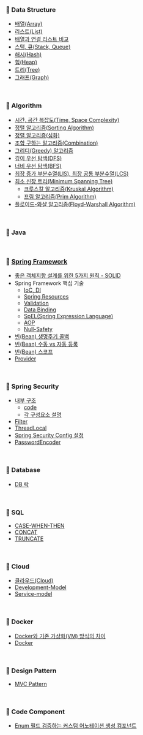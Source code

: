 ### 📌 Data Structure
- [배열(Array)](https://github.com/bangjaeyoung/TIL/blob/main/Data%20Structure/%EB%B0%B0%EC%97%B4(Array).md)
- [리스트(List)](https://github.com/bangjaeyoung/TIL/blob/main/Data%20Structure/%EB%A6%AC%EC%8A%A4%ED%8A%B8(List).md)
- [배열과 연결 리스트 비교](https://github.com/bangjaeyoung/TIL/blob/main/Data%20Structure/%EB%B0%B0%EC%97%B4%EA%B3%BC%20%EC%97%B0%EA%B2%B0%20%EB%A6%AC%EC%8A%A4%ED%8A%B8%20%EB%B9%84%EA%B5%90.md)
- [스택, 큐(Stack, Queue)](https://github.com/bangjaeyoung/TIL/blob/main/Data%20Structure/%EC%8A%A4%ED%83%9D,%20%ED%81%90(Stack,%20Queue).md)
- [해시(Hash)](https://github.com/bangjaeyoung/TIL/blob/main/Data%20Structure/%ED%95%B4%EC%8B%9C(Hash).md)
- [힙(Heap)](https://github.com/bangjaeyoung/TIL/blob/main/Data%20Structure/%ED%9E%99(Heap).md)
- [트리(Tree)](https://github.com/bangjaeyoung/TIL/blob/main/Data%20Structure/%ED%8A%B8%EB%A6%AC(Tree).md)
- [그래프(Graph)](https://github.com/bangjaeyoung/TIL/blob/main/Data%20Structure/%EA%B7%B8%EB%9E%98%ED%94%84(graph).md)

<br>

### 📌 Algorithm
- [시간, 공간 복잡도(Time, Space Complexity)](https://github.com/bangjaeyoung/TIL/blob/main/Algorithm/%EC%8B%9C%EA%B0%84%EB%B3%B5%EC%9E%A1%EB%8F%84_%EA%B3%B5%EA%B0%84%EB%B3%B5%EC%9E%A1%EB%8F%84.md)
- [정렬 알고리즘(Sorting Algorithm)](https://github.com/bangjaeyoung/TIL/blob/main/Algorithm/%EC%A0%95%EB%A0%AC%20%EC%95%8C%EA%B3%A0%EB%A6%AC%EC%A6%98.md)
- [정렬 알고리즘(심화)](https://github.com/bangjaeyoung/TIL/blob/main/Algorithm/%EC%A0%95%EB%A0%AC%20%EC%95%8C%EA%B3%A0%EB%A6%AC%EC%A6%98(%EC%8B%AC%ED%99%94).md)
- [조합 구하는 알고리즘(Combination)](https://github.com/bangjaeyoung/TIL/blob/main/Algorithm/%EC%A1%B0%ED%95%A9%20%EA%B5%AC%ED%95%98%EB%8A%94%20%EC%95%8C%EA%B3%A0%EB%A6%AC%EC%A6%98.md)
- [그리디(Greedy) 알고리즘](https://github.com/bangjaeyoung/TIL/blob/main/Algorithm/%EA%B7%B8%EB%A6%AC%EB%94%94(Greedy).md)
- [깊이 우선 탐색(DFS)](https://github.com/bangjaeyoung/TIL/blob/main/Algorithm/%EA%B9%8A%EC%9D%B4%20%EC%9A%B0%EC%84%A0%20%ED%83%90%EC%83%89(DFS).md)
- [너비 우선 탐색(BFS)](https://github.com/bangjaeyoung/TIL/blob/main/Algorithm/%EB%84%88%EB%B9%84%20%EC%9A%B0%EC%84%A0%20%ED%83%90%EC%83%89(BFS).md)
- [최장 증가 부분수열(LIS), 최장 공통 부분수열(LCS)](https://github.com/bangjaeyoung/TIL/blob/main/Algorithm/LIS%2C%20LCS.md)
- [최소 신장 트리(Minimum Spanning Tree)](https://github.com/bangjaeyoung/TIL/blob/main/Algorithm/%EC%B5%9C%EC%86%8C%20%EC%8B%A0%EC%9E%A5%20%ED%8A%B8%EB%A6%AC(Minimum%20Spanning%20Tree).md)
  - [크루스칼 알고리즘(Kruskal Algorithm)](https://github.com/bangjaeyoung/TIL/blob/main/Algorithm/Kruskal%20Algorithm.md)
  - [프림 알고리즘(Prim Algorithm)](https://github.com/bangjaeyoung/TIL/blob/main/Algorithm/Prim%20Algorithm.md)
- [플로이드-와샬 알고리즘(Floyd-Warshall Algorithm)](https://github.com/bangjaeyoung/TIL/blob/main/Algorithm/%ED%94%8C%EB%A1%9C%EC%9D%B4%EB%93%9C-%EC%9B%8C%EC%85%9C%20%EC%95%8C%EA%B3%A0%EB%A6%AC%EC%A6%98.md)

<br>

### 📌 Java

<br>

### 📌 [Spring Framework](https://github.com/bangjaeyoung/TIL/blob/main/Spring%20Framework/Basic.md)
- [좋은 객체지향 설계를 위한 5가지 원칙 - SOLID](https://github.com/bangjaeyoung/TIL/blob/main/Spring%20Framework/SOLID.md)
- Spring Framework 핵심 기술
  - [IoC, DI](https://github.com/bangjaeyoung/TIL/blob/main/Spring%20Framework/Core/IoC%20Container%2C%20DI.md)
  - [Spring Resources](https://github.com/bangjaeyoung/TIL/blob/main/Spring%20Framework/Core/Spring%20Resource.md)
  - [Validation](https://github.com/bangjaeyoung/TIL/blob/main/Spring%20Framework/Core/Validation.md)
  - [Data Binding](https://github.com/bangjaeyoung/TIL/blob/main/Spring%20Framework/Core/Data%20Binding.md)
  - [SpEL(Spring Expression Language)](https://github.com/bangjaeyoung/TIL/blob/main/Spring%20Framework/Core/SpEL(Spring%20Expression%20Language).md)
  - [AOP](https://github.com/bangjaeyoung/TIL/blob/main/Spring%20Framework/Core/AOP(Aspect%20Oriented%20Programming).md)
  - [Null-Safety](https://github.com/bangjaeyoung/TIL/blob/main/Spring%20Framework/Core/Null%20Safety.md)
- [빈(Bean) 생명주기 콜백](https://github.com/bangjaeyoung/TIL/blob/main/Spring%20Framework/%EB%B9%88%20%EC%83%9D%EB%AA%85%EC%A3%BC%EA%B8%B0%20%EC%BD%9C%EB%B0%B1.md)
- [빈(Bean) 수동 vs 자동 등록](https://github.com/bangjaeyoung/TIL/blob/main/Spring%20Framework/%EB%B9%88%20%EC%88%98%EB%8F%99%20vs%20%EC%9E%90%EB%8F%99%20%EB%93%B1%EB%A1%9D.md)
- [빈(Bean) 스코프](https://github.com/bangjaeyoung/TIL/blob/main/Spring%20Framework/%EB%B9%88%20%EC%8A%A4%EC%BD%94%ED%94%84.md)
- [Provider](https://github.com/bangjaeyoung/TIL/blob/main/Spring%20Framework/Provider.md)

<br>

### 📌 Spring Security
- [내부 구조](https://github.com/bangjaeyoung/TIL/blob/main/Spring%20Framework/Security/%EB%82%B4%EB%B6%80%20%EA%B5%AC%EC%A1%B0/spring%20security%20%EB%82%B4%EB%B6%80%20%EA%B5%AC%EC%A1%B0.png)
  - [code](https://github.com/bangjaeyoung/TIL/blob/main/Spring%20Framework/Security/%EB%82%B4%EB%B6%80%20%EA%B5%AC%EC%A1%B0/code.java)
  - [각 구성요소 설명](https://github.com/bangjaeyoung/TIL/blob/main/Spring%20Framework/Security/%EB%82%B4%EB%B6%80%20%EA%B5%AC%EC%A1%B0/%EA%B0%81%20%EA%B5%AC%EC%84%B1%EC%9A%94%EC%86%8C%20%EC%84%A4%EB%AA%85.md)
- [Filter](https://github.com/bangjaeyoung/TIL/blob/main/Spring%20Framework/Security/Filter.md)
- [ThreadLocal](https://github.com/bangjaeyoung/TIL/blob/main/Spring%20Framework/Security/ThreadLocal.md)
- [Spring Security Config 설정](https://github.com/bangjaeyoung/TIL/blob/main/Spring%20Framework/Security/Spring%20Security%20Config%20%EC%84%A4%EC%A0%95.md)
- [PasswordEncoder](https://github.com/bangjaeyoung/TIL/blob/main/Spring%20Framework/Security/PasswordEncoder.md)

</br>

### 📌 Database
- [DB 락](https://github.com/bangjaeyoung/TIL/blob/main/Database/DB%20Lock.md)

</br>

### 📌 SQL
- [CASE-WHEN-THEN](https://github.com/bangjaeyoung/TIL/blob/main/SQL/CASE_WHEN_THEN.md)
- [CONCAT](https://github.com/bangjaeyoung/TIL/blob/main/SQL/CONCAT.md)
- [TRUNCATE](https://github.com/bangjaeyoung/TIL/blob/main/SQL/TRUNCATE.md)

</br>

### 📌 Cloud
- [클라우드(Cloud)](https://github.com/bangjaeyoung/TIL/blob/main/Cloud/cloud.md)
- [Development-Model](https://github.com/bangjaeyoung/TIL/blob/main/Cloud/developmenet%20model%20-%20cloud.md)
- [Service-model](https://github.com/bangjaeyoung/TIL/blob/main/Cloud/service%20model%20-%20cloud.md)

</br>

### 📌 Docker
- [Docker와 기존 가상화(VM) 방식의 차이](https://github.com/bangjaeyoung/TIL/blob/main/Docker/docker-vm-diff-img.md)
- [Docker](https://github.com/bangjaeyoung/TIL/blob/main/Docker/docker-beginner.md)

</br>

### 📌 Design Pattern
- [MVC Pattern](https://github.com/bangjaeyoung/TIL/blob/main/Design%20Pattern/MVC%20Pattern.md)

<br>

### 📌 Code Component
- [Enum 필드 검증하는 커스텀 어노테이션 생성 컴포넌트](https://github.com/bangjaeyoung/TIL/blob/main/Code%20Component/enum%20%ED%95%84%EB%93%9C%20%EA%B2%80%EC%A6%9D%ED%95%98%EB%8A%94%20%EC%BB%A4%EC%8A%A4%ED%85%80%20%EC%96%B4%EB%85%B8%ED%85%8C%EC%9D%B4%EC%85%98%20%EC%83%9D%EC%84%B1.md)
